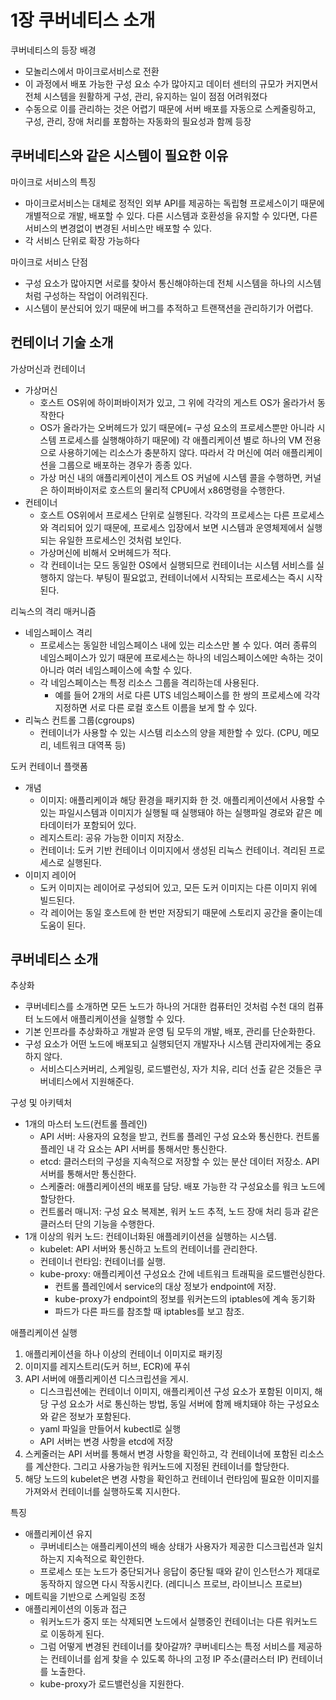 # 1장 쿠버네티스 소개
쿠버네티스의 등장 배경
- 모놀리스에서 마이크로서비스로 전환
- 이 과정에서 배포 가능한 구성 요소 수가 많아지고 데이터 센터의 규모가 커지면서 전체 시스템을 원활하게 구성, 관리, 유지하는 일이 점점 어려워졌다
- 수동으로 이를 관리하는 것은 어렵기 때문에 서버 배포를 자동으로 스케줄링하고, 구성, 관리, 장애 처리를 포함하는 자동화의 필요성과 함께 등장

## 쿠버네티스와 같은 시스템이 필요한 이유
마이크로 서비스의 특징
- 마이크로서비스는 대체로 정적인 외부 API를 제공하는 독립형 프로세스이기 때문에 개별적으로 개발, 배포할 수 있다. 다른 시스템과 호환성을 유지할 수 있다면, 다른 서비스의 변경없이 변경된 서비스만 배포할 수 있다. 
- 각 서비스 단위로 확장 가능하다

마이크로 서비스 단점
- 구성 요소가 많아지면 서로를 찾아서 통신해야하는데 전체 시스템을 하나의 시스템처럼 구성하는 작업이 어려워진다. 
- 시스템이 분산되어 있기 때문에 버그를 추적하고 트랜잭션을 관리하기가 어렵다.

## 컨테이너 기술 소개
가상머신과 컨테이너
- 가상머신
   - 호스트 OS위에 하이퍼바이저가 있고, 그 위에 각각의 게스트 OS가 올라가서 동작한다
   - OS가 올라가는 오버헤드가 있기 때문에(= 구성 요소의 프로세스뿐만 아니라 시스템 프로세스를 실행해야하기 때문에) 각 애플리케이션 별로 하나의 VM 전용으로 사용하기에는 리소스가 충분하지 않다. 따라서 각 머신에 여러 애플리케이션을 그룹으로 배포하는 경우가 종종 있다.
   - 가상 머신 내의 애플리케이션이 게스트 OS 커널에 시스템 콜을 수행하면, 커널은 하이퍼바이저로 호스트의 물리적 CPU에서 x86명령을 수행한다. 
- 컨테이너
   - 호스트 OS위에서 프로세스 단위로 실행된다. 각각의 프로세스는 다른 프로세스와 격리되어 있기 때문에, 프로세스 입장에서 보면 시스템과 운영체제에서 실행되는 유일한 프로세스인 것처럼 보인다. 
   - 가상머신에 비해서 오버헤드가 적다. 
   - 각 컨테이너는 모드 동일한 OS에서 실행되므로 컨테이너는 시스템 서비스를 실행하지 않는다. 부팅이 필요없고, 컨테이너에서 시작되는 프로세스는 즉시 시작된다. 

리눅스의 격리 매커니즘
- 네임스페이스 격리
   - 프로세스는 동일한 네임스페이스 내에 있는 리소스만 볼 수 있다. 여러 종류의 네임스페이스가 있기 때문에 프로세스는 하나의 네임스페이스에만 속하는 것이 아니라 여러 네임스페이스에 속할 수 있다. 
   - 각 네임스페이스는 특정 리소스 그룹을 격리하는데 사용된다. 
      - 예를 들어 2개의 서로 다른 UTS 네임스페이스를 한 쌍의 프로세스에 각각 지정하면 서로 다른 로컬 호스트 이름을 보게 할 수 있다. 
- 리눅스 컨트롤 그룹(cgroups)
   - 컨테이너가 사용할 수 있는 시스템 리소스의 양을 제한할 수 있다. (CPU, 메모리, 네트워크 대역폭 등)

도커 컨테이너 플랫폼
- 개념
   - 이미지: 애플리케이과 해당 환경을 패키지화 한 것. 애플리케이션에서 사용할 수 있는 파일시스템과 이미지가 실행될 때 실행돼야 하는 실행파일 경로와 같은 메타데이터가 포함되어 있다. 
   - 레지스트리: 공유 가능한 이미지 저장소.
   - 컨테이너: 도커 기반 컨테이너 이미지에서 생성된 리눅스 컨테이너. 격리된 프로세스로 실행된다. 
- 이미지 레이어
   - 도커 이미지는 레이어로 구성되어 있고, 모든 도커 이미지는 다른 이미지 위에 빌드된다. 
   - 각 레이어는 동일 호스트에 한 번만 저장되기 때문에 스토리지 공간을 줄이는데 도움이 된다. 

## 쿠버네티스 소개
추상화
- 쿠버네티스를 소개하면 모든 노드가 하나의 거대한 컴퓨터인 것처럼 수천 대의 컴퓨터 노드에서 애플리케이션을 실행할 수 있다.
- 기본 인프라를 추상화하고 개발과 운영 팀 모두의 개발, 배포, 관리를 단순화한다. 
- 구성 요소가 어떤 노드에 배포되고 실행되던지 개발자나 시스템 관리자에게는 중요하지 않다. 
   - 서비스디스커버리, 스케일링, 로드밸런싱, 자가 치유, 리더 선출 같은 것들은 쿠버네티스에서 지원해준다. 

구성 및 아키텍처
- 1개의 마스터 노드(컨트롤 플레인)
   - API 서버: 사용자의 요청을 받고, 컨트롤 플레인 구성 요소와 통신한다. 컨트롤 플레인 내 각 요소는 API 서버를 통해서만 통신한다. 
   - etcd: 클러스터의 구성을 지속적으로 저장할 수 있는 분산 데이터 저장소. API 서버를 통해서만 통신한다. 
   - 스케줄러: 애플리케이션의 배포를 담당. 배포 가능한 각 구성요소를 워크 노드에 할당한다. 
   - 컨트롤러 매니저: 구성 요소 복제본, 워커 노드 추적, 노드 장애 처리 등과 같은 클러스터 단의 기능을 수행한다.
- 1개 이상의 워커 노드: 컨테이너화된 애플레키이션을 실행하는 시스템.
   - kubelet: API 서버와 통신하고 노트의 컨테이너를 관리한다.
   - 컨테이너 런타임: 컨테이너를 실행.
   - kube-proxy: 애플리케이션 구성요소 간에 네트워크 트래픽을 로드밸런싱한다.
      - 컨트롤 플레인에서 service의 대상 정보가 endpoint에 저장. 
      - kube-proxy가 endpoint의 정보를 워커논드의 iptables에 계속 동기화
      - 파드가 다른 파드를 참조할 때 iptables를 보고 참조. 

애플리케이션 실행 
1. 애플리케이션을 하나 이상의 컨테이너 이미지로 패키징
2. 이미지를 레지스트리(도커 허브, ECR)에 푸쉬
3. API 서버에 애플리케이션 디스크립션을 게시. 
   - 디스크립션에는 컨테이너 이미지, 애플리케이션 구성 요소가 포함된 이미지, 해당 구성 요소가 서로 통신하는 방법, 동일 서버에 함께 배치돼야 하는 구성요소와 같은 정보가 포함된다. 
   - yaml 파일을 만들어서 kubectl로 실행
   - API 서버는 변경 사항을 etcd에 저장
4. 스케줄러는 API 서버를 통해서 변경 사항을 확인하고, 각 컨테이너에 포함된 리소스를 계산한다. 그리고 사용가능한 워커노드에 지정된 컨테이너를 할당한다. 
5. 해당 노드의 kubelet은 변경 사항을 확인하고 컨테이너 런타임에 필요한 이미지를 가져와서 컨테이너를 실행하도록 지시한다. 

특징
- 애플리케이션 유지
   - 쿠버네티스는 애플리케이션의 배송 상태가 사용자가 제공한 디스크립션과 일치하는지 지속적으로 확인한다.
   - 프로세스 또는 노드가 중단되거나 응답이 중단될 때와 같이 인스턴스가 제대로 동작하지 않으면 다시 작동시킨다. (레디니스 프로브, 라이브니스 프로브)
- 메트릭을 기반으로 스케일링 조정
- 애플리케이션의 이동과 접근
   - 워커노드가 중지 또는 삭제되면 노드에서 실행중인 컨테이너는 다른 워커노드로 이동하게 된다. 
   - 그럼 어떻게 변경된 컨테이너를 찾아갈까? 쿠버네티스는 특정 서비스를 제공하는 컨테이너를 쉽게 찾을 수 있도록 하나의 고정 IP 주소(클러스터 IP) 컨테이너를 노출한다. 
   - kube-proxy가 로드밸런싱을 지원한다. 
